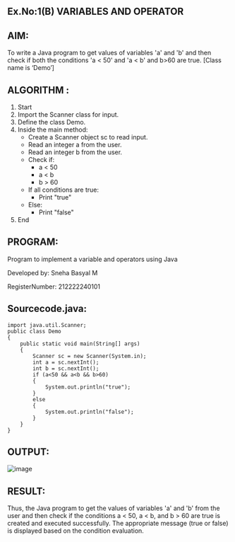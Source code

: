 ## Ex.No:1(B) VARIABLES AND OPERATOR

## AIM:
To write a Java program to get values of variables 'a' and 'b'  and then check if both the conditions 'a < 50' and 'a < b' and b>60 are true. [Class name is ‘Demo’]

## ALGORITHM :
1. Start
2. Import the Scanner class for input.
3. Define the class Demo.
4. Inside the main method:
   - Create a Scanner object sc to read input.
   - Read an integer a from the user.
   - Read an integer b from the user.
   - Check if:
     - a < 50
     - a < b
     - b > 60
   - If all conditions are true:
     - Print "true"
   - Else:
     - Print "false"
5. End
   
## PROGRAM:

Program to implement a variable and operators using Java

Developed by: Sneha Basyal M

RegisterNumber: 212222240101


## Sourcecode.java:

```
import java.util.Scanner;
public class Demo
{
    public static void main(String[] args)
    {
        Scanner sc = new Scanner(System.in);
        int a = sc.nextInt();
        int b = sc.nextInt();
        if (a<50 && a<b && b>60)
        {
            System.out.println("true");
        }
        else
        {
            System.out.println("false");
        }
    }
}
```

## OUTPUT:
![image](https://github.com/user-attachments/assets/1106946e-a611-46d0-8fb6-426833dd0035)


## RESULT: 
Thus, the Java program to get the values of variables 'a' and 'b' from the user and then check if the conditions a < 50, a < b, and b > 60 are true is created and executed successfully. The appropriate message (true or false) is displayed based on the condition evaluation.
